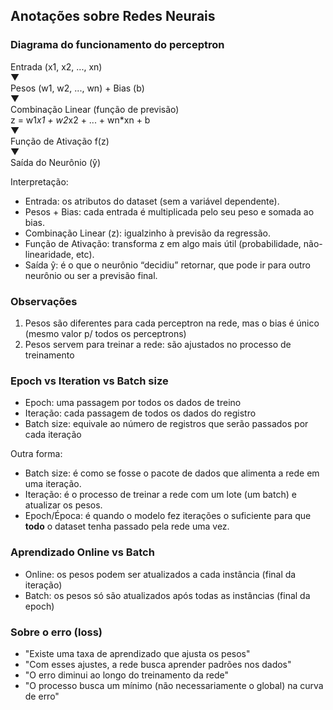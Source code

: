 ## Anotações sobre Redes Neurais

### Diagrama do funcionamento do perceptron
Entrada (x1, x2, ..., xn)    
           ▼  
Pesos (w1, w2, ..., wn) + Bias (b)  
           ▼  
Combinação Linear (função de previsão)  
z = w1*x1 + w2*x2 + ... + wn*xn + b  
           ▼  
Função de Ativação f(z)  
           ▼  
Saída do Neurônio (ŷ)  

Interpretação:
- Entrada: os atributos do dataset (sem a variável dependente).
- Pesos + Bias: cada entrada é multiplicada pelo seu peso e somada ao bias.
- Combinação Linear (z): igualzinho à previsão da regressão.
- Função de Ativação: transforma z em algo mais útil (probabilidade, não-linearidade, etc).
- Saída ŷ: é o que o neurônio “decidiu” retornar, que pode ir para outro neurônio ou ser a previsão final.

### Observações
1. Pesos são diferentes para cada perceptron na rede, mas o bias é único (mesmo valor p/ todos os perceptrons)
2. Pesos servem para treinar a rede: são ajustados no processo de treinamento

### Epoch vs Iteration vs Batch size
- Epoch: uma passagem por todos os dados de treino
- Iteração: cada passagem de todos os dados do registro
- Batch size: equivale ao número de registros que serão passados por cada iteração

Outra forma:
- Batch size: é como se fosse o pacote de dados que alimenta a rede em uma iteração.
- Iteração: é o processo de treinar a rede com um lote (um batch) e atualizar os pesos.
- Epoch/Época: é quando o modelo fez iterações o suficiente para que **todo** o dataset tenha passado pela rede uma vez.

### Aprendizado Online vs Batch
- Online: os pesos podem ser atualizados a cada instância (final da iteração)
- Batch: os pesos só são atualizados após todas as instâncias (final da epoch)

### Sobre o erro (loss)
- "Existe uma taxa de aprendizado que ajusta os pesos"
- "Com esses ajustes, a rede busca aprender padrões nos dados"
- "O erro diminui ao longo do treinamento da rede"
- "O processo busca um mínimo (não necessariamente o global) na curva de erro"
